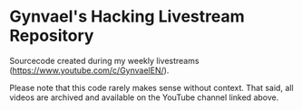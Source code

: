 # Gynvael's Hacking Livestream Repository

Sourcecode created during my weekly livestreams (https://www.youtube.com/c/GynvaelEN/).

Please note that this code rarely makes sense without context. That said, all videos are archived and available on the YouTube channel linked above.
